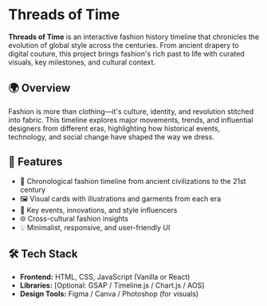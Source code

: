 # Threads of Time

**Threads of Time** is an interactive fashion history timeline that chronicles the evolution of global style across the centuries. From ancient drapery to digital couture, this project brings fashion's rich past to life with curated visuals, key milestones, and cultural context.

## 🌍 Overview

Fashion is more than clothing—it's culture, identity, and revolution stitched into fabric. This timeline explores major movements, trends, and influential designers from different eras, highlighting how historical events, technology, and social change have shaped the way we dress.

## 🧵 Features

- 📆 Chronological fashion timeline from ancient civilizations to the 21st century
- 🖼️ Visual cards with illustrations and garments from each era
- 🎯 Key events, innovations, and style influencers
- 🌐 Cross-cultural fashion insights
- 💡 Minimalist, responsive, and user-friendly UI

## 🛠️ Tech Stack

- **Frontend:** HTML, CSS, JavaScript (Vanilla or React)
- **Libraries:** [Optional: GSAP / Timeline.js / Chart.js / AOS]
- **Design Tools:** Figma / Canva / Photoshop (for visuals)


